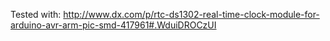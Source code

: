 Tested with:
http://www.dx.com/p/rtc-ds1302-real-time-clock-module-for-arduino-avr-arm-pic-smd-417961#.WduiDROCzUI

